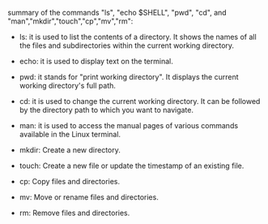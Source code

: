 summary of the commands "ls", "echo $SHELL", "pwd", "cd", and "man","mkdir","touch","cp","mv","rm":

* ls: it is used to list the contents of a directory. It shows the names of all the files and subdirectories within the current working directory.

* echo: it is used to display text on the terminal.

* pwd: it stands for "print working directory". It displays the current working directory's full path.

* cd: it  is used to change the current working directory. It can be followed by the directory path to which you want to navigate.

* man: it is used to access the manual pages of various commands available in the Linux terminal.

* mkdir: Create a new directory.

* touch: Create a new file or update the timestamp of an existing file.

* cp: Copy files and directories.

* mv: Move or rename files and directories.

* rm: Remove files and directories.







